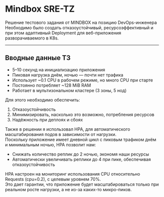 # Mindbox SRE-TZ

Решение тестового задания от MINDBOX на позицию DevOps-инженера  
Необходимо было создать отказоустойчивый, ресурсоэффективный и при этом адаптивный Deployment для веб-приложения разворачиваемого в K8s.

---

## Вводные данные ТЗ

- 5–10 секунд на инициализацию приложения
- Пиковая нагрузка днём, ночью — почти нет трафика
- Использует ~0.1 CPU в рабочем режиме, но много CPU при старте
- Постоянно потребляет ~128 MiB RAM
- Работает в мультизональном кластере (3 зоны, 5 нод)

Для этого необходимо обеспечить:
1) Отказоустойчивость
2) Минимизировать, насколько это возможно, потребления ресурсов
3) Надёжность при деплоях и сбоях

Также в решении я использовал HPA, для автоматического масштабирования подов в зависимости от нагрузки.  
Поскольку приложение имеет дневной цикл с пиковым трафиком днём и минимальным ночью, HPA позволит нам:
- Снижать количество реплик до 2 ночью, экономя наши ресурсы
- Автоматически увеличивать реплики до 4 при пике, обеспечивая отказоустойчивость

HPA настроен на мониторинг использования CPU относительно Requests (cpu=0.2), с целевым уровнем 70%.  
Это дает гарантии, что приложение будет масштабироваться только при реальном росте нагрузки, а не из-за каких-то микро-пиков.